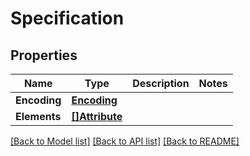 # Specification

## Properties

Name | Type | Description | Notes
------------ | ------------- | ------------- | -------------
**Encoding** | [**Encoding**](Encoding.md) |  | 
**Elements** | [**[]Attribute**](Attribute.md) |  | 

[[Back to Model list]](../README.md#documentation-for-models) [[Back to API list]](../README.md#documentation-for-api-endpoints) [[Back to README]](../README.md)


